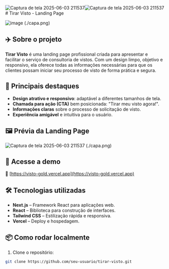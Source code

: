 ![Captura de tela 2025-06-03 211537](https://github.com/user-attachments/assets/a64c6841-8dd4-4885-b64f-a6d8c90774e4)![Captura de tela 2025-06-03 211537](https://github.com/user-attachments/assets/08afa5ba-4601-43a8-8714-d277748edfc8)# Tirar Visto - Landing Page

![image](https://github.com/user-attachments/assets/22ea47c9-018e-4aad-bd13-64f1f5a6e3ae)
(./capa.png)

## ✈️ Sobre o projeto

**Tirar Visto** é uma landing page profissional criada para apresentar e facilitar o serviço de consultoria de vistos. Com um design limpo, objetivo e responsivo, ela oferece todas as informações necessárias para que os clientes possam iniciar seu processo de visto de forma prática e segura.

## 🌟 Principais destaques

- **Design atrativo e responsivo**: adaptável a diferentes tamanhos de tela.
- **Chamada para ação (CTA)** bem posicionada: "Tirar meu visto agora!".
- **Informações claras** sobre o processo de solicitação de visto.
- **Experiência amigável** e intuitiva para o usuário.

## 🖼️ Prévia da Landing Page

![Captura de tela 2025-06-03 211537](https://github.com/user-attachments/assets/5694d85a-7e06-4c3b-9b73-e4d58bb1c952)
(./capa.png)

## 🚀 Acesse a demo

🔗 [https://visto-gold.vercel.app](https://visto-gold.vercel.app)

## 🛠️ Tecnologias utilizadas

- **Next.js** – Framework React para aplicações web.
- **React** – Biblioteca para construção de interfaces.
- **Tailwind CSS** – Estilização rápida e responsiva.
- **Vercel** – Deploy e hospedagem.

## 📦 Como rodar localmente

1. Clone o repositório:

```bash
git clone https://github.com/seu-usuario/tirar-visto.git
